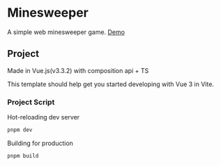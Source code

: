 # Minesweeper

A simple web minesweeper game. [Demo](https://aod-minesweeper.surge.sh/)

## Project

Made in Vue.js(v3.3.2) with composition api + TS

This template should help get you started developing with Vue 3 in Vite.

### Project Script

Hot-reloading dev server

```sh
pnpm dev
```

Building for production

```sh
pnpm build
```
